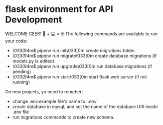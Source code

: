 # flask environment for API Development

WELCOME GEEK! 🐍 + 💻 = 🤓
The following commands are available to run your code:
- \033[94m$ pipenv run init\033[0m create migrations folder.
- \033[94m$ pipenv run migrate\033[0m create database migrations (if models.py is edited)
- \033[94m$ pipenv run upgrade\033[0m run database migrations (if pending)
- \033[94m$ pipenv run start\033[0m start flask web server (if not running)

On new projects, yo need to remeber:

- change .env.example file's name to: .env
- create database in mysql, and set the name of the database URI inside .env file
- run migrations commands to create new schema.
